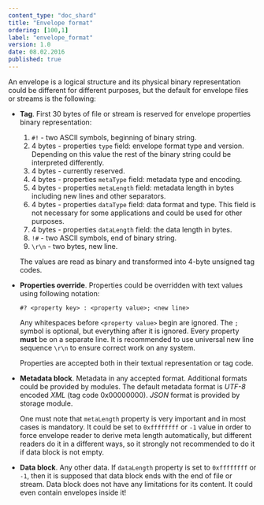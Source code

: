 ```yaml
---
content_type: "doc_shard"
title: "Envelope format"
ordering: [100,1]
label: "envelope_format"
version: 1.0
date: 08.02.2016
published: true
---
```


An envelope is a logical structure and its physical binary representation could be different for different purposes, but the default for envelope files or streams is the following:

* **Tag**. First 30 bytes of file or stream is reserved for envelope properties binary representation:
    1.	`#!` - two ASCII symbols, beginning of binary string.
    2.	4 bytes - properties `type` field: envelope format type and version. Depending on this value the rest of the binary string could be interpreted differently.
    3.	4 bytes - currently reserved.
    4.  4 bytes - properties `metaType` field: metadata type and encoding.
    5.	4 bytes - properties `metaLength` field: metadata length in bytes including new lines and other separators.
    6.	4 bytes - properties `dataType` field: data format and type. This field is not necessary for some applications and could be used for other purposes.
    7.	4 bytes - properties `dataLength` field: the data length in bytes.
    8.	`!#` -  two ASCII symbols, end of binary string.
    9.	`\r\n` - two bytes, new line.

  The values are read as binary and transformed into 4-byte unsigned tag codes.

* **Properties override**. Properties could be overridden with text values using following notation:

  `#? <property key> : <property value>; <new line>`

  Any whitespaces before `<property value>` begin are ignored. The `;` symbol is optional, but everything after it is ignored. Every property **must** be on a separate line. It is recommended to use universal new line sequence `\r\n` to ensure correct work on any system.

  Properties are accepted both in their textual representation or tag code.

* **Metadata block**. Metadata in any accepted format. Additional formats could be provided by modules. The default metadata format is *UTF-8* encoded *XML* (tag code 0x00000000). *JSON* format is provided by storage module.

  One must note that `metaLength` property is very important and in most cases is mandatory. It could be set to `0xffffffff` or `-1` value in order to force envelope reader to derive meta length automatically, but different readers do it in a different ways, so it strongly not recommended to do it if data block is not empty.

* **Data block**. Any other data. If `dataLength` property is set to `0xffffffff` or `-1`, then it is supposed that data block ends with the end of file or stream. Data block does not have any limitations for its content. It could even contain envelopes inside it!